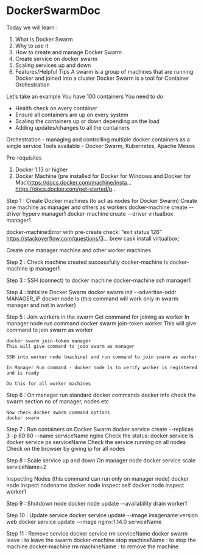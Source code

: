 # DockerSwarmDoc


Today we will learn :
1. What is Docker Swarm
2. Why to use it
3. How to create and manage Docker Swarm
4. Create service on docker swarm
5. Scaling services up and down
6. Features/Helpful Tips
A swarm is a group of machines that are running Docker and joined into a cluster 
Docker Swarm is a tool for Container Orchestration

Let’s take an example
You have 100 containers
You need to do 
- Health check on every container
- Ensure all containers are up on every system
- Scaling the containers up or down depending on the load
- Adding updates/changes to all the containers

Orchestration - managing and controlling multiple docker containers as a single service
Tools available - Docker Swarm, Kubernetes, Apache Mesos

Pre-requisites
1. Docker 1.13 or higher
2. Docker Machine (pre installed for Docker for Windows and Docker for Mac)https://docs.docker.com/machine/insta...
https://docs.docker.com/get-started/p...

Step 1 :  Create Docker machines (to act as nodes for Docker Swarm)   Create one machine as manager and others as workers
    docker-machine create --driver hyperv manager1    docker-machine create --driver virtualbox manager1

   docker-machine:Error with pre-create check: “exit status 126”
   https://stackoverflow.com/questions/3...
   brew cask install virtualbox;

   Create one manager machine
   and other worker machines

Step 2 :  Check machine created successfully
    docker-machine ls
    docker-machine ip manager1

Step 3 :  SSH (connect) to docker machine
    docker-machine ssh manager1

Step 4 :  Initialize Docker Swarm    docker swarm init --advertise-addr MANAGER_IP
    docker node ls
    (this command will work only in swarm manager and not in worker)

Step 5 :  Join workers in the swarm
    Get command for joining as worker
    In manager node run command
    docker swarm join-token worker
    This will give command to join swarm as worker

    docker swarm join-token manager
    This will give command to join swarm as manager

    SSH into worker node (machine) and run command to join swarm as worker
   
    In Manager Run command - docker node ls to verify worker is registered and is ready
  
    Do this for all worker machines

Step 6 :  On manager run standard docker commands
    docker info
    check the swarm section 
    no of manager, nodes etc

    Now check docker swarm command options 
    docker swarm 

Step 7 :  Run containers on Docker Swarm
    docker service create --replicas 3 -p 80:80 --name serviceName nginx
    Check the status:
    docker service ls
    docker service ps serviceName
    Check the service running on all nodes
    Check on the browser by giving ip for all nodes

Step 8 :  Scale service up and down
   On manager node 
   docker service scale serviceName=2

Inspecting Nodes (this command can run only on manager node)
docker node inspect nodename
docker node inspect self
docker node inspect worker1

Step 9 : Shutdown node
   docker node update --availability drain worker1

Step 10 :  Update service
   docker service update --image imagename:version web
   docker service update --image nginx:1.14.0 serviceName

Step 11 :  Remove service
   docker service rm serviceName
docker swarm leave : to leave the swarm
docker-machine stop machineName : to stop the machine
docker-machine rm machineName : to remove the machine
